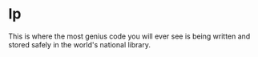 # Ip
This is where the most genius code you will ever see is being written and stored safely in the world's national library.
